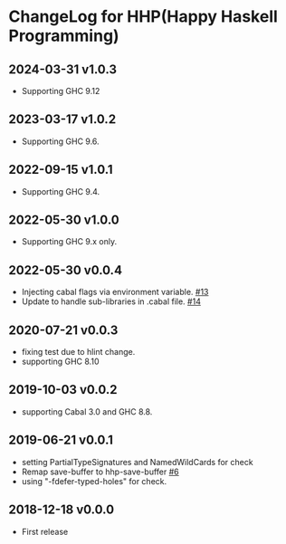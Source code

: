 # ChangeLog for HHP(Happy Haskell Programming)

## 2024-03-31 v1.0.3

- Supporting GHC 9.12

## 2023-03-17 v1.0.2

- Supporting GHC 9.6.

## 2022-09-15 v1.0.1

- Supporting GHC 9.4.

## 2022-05-30 v1.0.0

- Supporting GHC 9.x only.

## 2022-05-30 v0.0.4

- Injecting cabal flags via environment variable. [#13](https://github.com/kazu-yamamoto/hhp/pull/13)
- Update to handle sub-libraries in .cabal file. [#14](https://github.com/kazu-yamamoto/hhp/pull/14)

## 2020-07-21 v0.0.3

- fixing test due to hlint change.
- supporting GHC 8.10

## 2019-10-03 v0.0.2

- supporting Cabal 3.0 and GHC 8.8.

## 2019-06-21 v0.0.1

- setting PartialTypeSignatures and NamedWildCards for check
- Remap save-buffer to hhp-save-buffer [#6](https://github.com/kazu-yamamoto/hhp/pull/6)
- using "-fdefer-typed-holes" for check.

## 2018-12-18 v0.0.0

- First release
